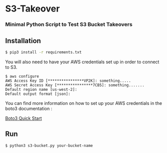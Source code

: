 # S3-Takeover
### Minimal Python Script to Test S3 Bucket Takeovers

## Installation

```bash
$ pip3 install -r requirements.txt
```

You will also need to have your AWS credentials set up in order to connect to S3. 
```
$ aws configure 
AWS Access Key ID [****************VP2K]: something.....
AWS Secret Access Key [****************7CB5]: something.......
Default region name [us-west-2]: 
Default output format [json]: 
```
You can find more information on how to set up your AWS credentials in the boto3 documentation : 


[Boto3 Quick Start](https://boto3.amazonaws.com/v1/documentation/api/latest/guide/quickstart.html)

## Run
```bash
$ python3 s3-bucket.py your-bucket-name
```

